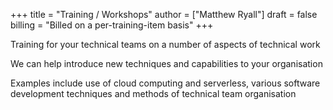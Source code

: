 +++
title = "Training / Workshops"
author = ["Matthew Ryall"]
draft = false
billing = "Billed on a per-training-item basis"
+++

Training for your technical teams on a number of aspects of technical work

We can help introduce new techniques and capabilities to your organisation

Examples include use of cloud computing and serverless, various software development techniques and methods of technical team organisation
